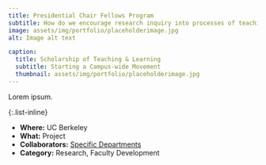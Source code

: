 ```yaml
---
title: Presidential Chair Fellows Program
subtitle: How do we encourage research inquiry into processes of teaching & learning?
image: assets/img/portfolio/placeholderimage.jpg
alt: Image alt text

caption:
  title: Scholarship of Teaching & Learning
  subtitle: Starting a Campus-wide Movement
  thumbnail: assets/img/portfolio/placeholderimage.jpg
---
```

Lorem ipsum.

{:.list-inline}
- **Where:** UC Berkeley
- **What:** Project
- **Collaborators:** [Specific Departments](https://teaching.berkeley.edu/programs/presidential-chair-fellows-grant-program)
- **Category:** Research, Faculty Development
